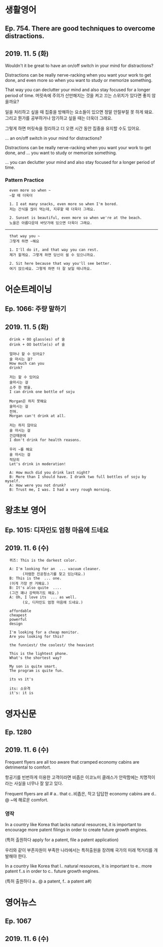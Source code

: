 # 생활영어
## Ep. 754. There are good techniques to overcome distractions.
## 2019. 11. 5 (화)

Wouldn't it be great to have an on/off switch in your mind for distractions?

Distractions can be really nerve-racking when you want your work to get done, 
and even more so when you want to study or memorize something. 

That way you can declutter your mind and also stay focused for a longer period of time. 
머릿속에 주의가 산만해지는 것을 켜고 끄는 스위치가 있다면 좋지 않을까요? 

일을 처리하고 싶을 때 집중을 방해하는 요소들이 있으면 정말 안절부절 못 하게 돼요.
그리고 뭔가를 공부하거나 암기하고 싶을 때는 더욱더 그래요. 

그렇게 하면 머릿속을 정리하고 더 오랜 시간 동안 집중을 유지할 수도 있어요. 

... an on/off switch in your mind for distractions?

Distractions can be really nerve-racking when you want your work to get done, 
and ... you want to study or memorize something. 

... you can declutter your mind and also stay focused for a longer period of time. 

### Pattern Practice 

      even more so when ~
      ~할 때 더욱더 

      1. I eat many snacks, even more so when I'm bored.
      저는 간식을 많이 먹는데, 지루할 때 더욱더 그래요. 

      2. Sunset is beautiful, even more so when we're at the beach.
      노을은 아름다운데 바닷가에 있으면 더욱더 그래요. 

---
      that way you ~
      그렇게 하면 ~해요

      1. I'll do it, and that way you can rest.
      제가 할게요. 그렇게 하면 당신이 쉴 수 있으니까요. 

      2. Sit here because that way you'll see better.
      여기 앉으세요. 그렇게 하면 더 잘 보일 테니까요. 

# 어순트레이닝
## Ep. 1066: 주량 말하기
## 2019. 11. 5 (화)

      drink + OO glass(es) of 술
      drink + OO bottle(s) of 술

      얼마나 할 수 있어요?
      술 마시는 걸?
      How much can you
      drink?

      저는 할 수 있어요
      술마시는 걸
      소주 한 병을.
      I can drink one bottle of soju

      Morgan은 하지 못해요
      술마시는 걸
      전혀.
      Morgan can't drink at all.

      저는 하지 않아요
      술 마시는 걸
      건강때문에
      I don't drink for health reasons.

      우리 ~를 해요
      술 마시는 걸
      적당히
      Let's drink in moderation!

      A: How much did you drink last night?
      B: More than I should have. I drank two full bottles of soju by myself.
      A: How were you not drunk?
      B: Trust me, I was. I had a very rough morning.

# 왕초보 영어
## Ep. 1015: 디자인도 엄청 마음에 드네요
## 2019. 11. 6 (수)

      퀴즈: This is the darkest color.

      A: I'm looking for an  ... vacuum cleaner. 
            (저렴한 진공청소기를 찾고 있는데요.) 
      B: This is the  ... one.  
      (이게 가장 싼 거예요.) 
      B: It's also quite  .... 
      (그건 꽤나 강력하기도 해요.)
      A: Oh, I love its  ... as well.  
            (오, 디자인도 엄청 마음에 드네요.) 

      affordable
      cheapest
      powerful
      design

      I'm looking for a cheap monitor.
      Are you looking for this?

      the funniest/ the coolest/ the heaviest

      This is the lightest phone.
      What's the shortest way?

      My son is quite smart.
      The program is quite fun.

      its vs it's

      its: 소유격
      it's: it is

# 영자신문
## Ep. 1280
## 2019. 11. 6 (수)

Frequent flyers are all too aware that cramped economy cabins are detrimental to comfort.

항공기를 빈번하게 이용한 고객이라면 비좁은 이코노미 클래스가 안락함에는 치명적이라는 사실을 너무나 잘 알고 있다.

Frequent flyers are all # a.. that c..비좁은, 작고 답답한 economy cabins are d.. @ ~에 해로운 comfort.

### 영작

In a country like Korea that lacks natural resources, it is important to encourage more patent filings in order to create future growth engines.

(특허 출원하다 apply for a patent, file a patent application)

우리와 같이 부존자원이 부족한 나라에서는 특허출원을 장려해 국가의 미래 먹거리를 개발해야 한다.

In a country like Korea that l.. natural resources, it is important to e.. more patent f..s in order to c.. future growth engines.

(특허 출원하다 a.. @ a patent, f.. a patent a#)

# 영어뉴스
## Ep. 1067
## 2019. 11. 6 (수)
